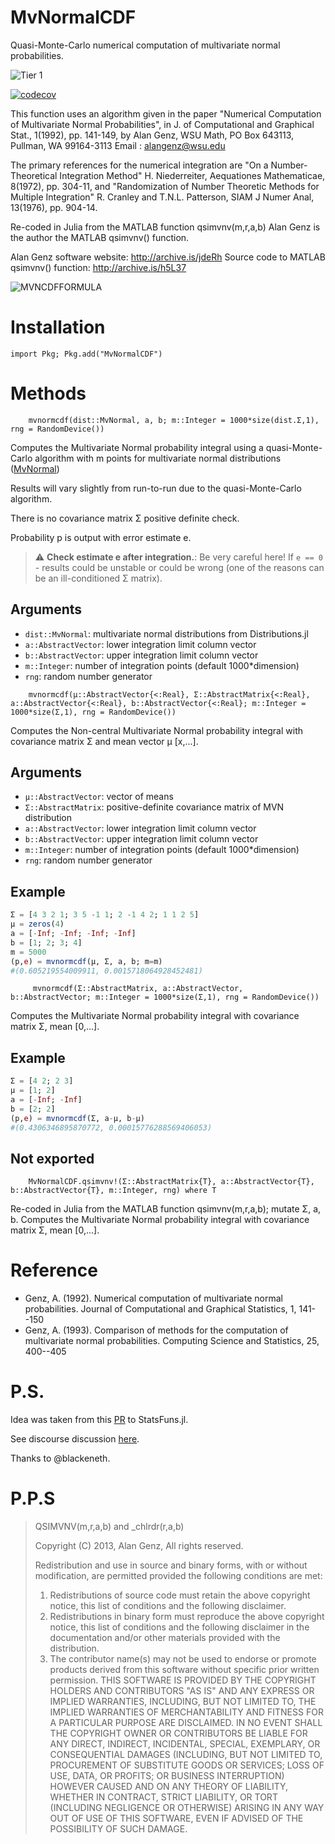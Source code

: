 # MvNormalCDF

Quasi-Monte-Carlo numerical computation of multivariate normal probabilities.

![Tier 1](https://github.com/PharmCat/MvNormalCDF.jl/workflows/Tier%201/badge.svg)

[![codecov](https://codecov.io/gh/PharmCat/MvNormalCDF.jl/branch/main/graph/badge.svg)](https://codecov.io/gh/PharmCat/MvNormalCDF.jl)


This function uses an algorithm given in the paper
"Numerical Computation of Multivariate Normal Probabilities", in
 J. of Computational and Graphical Stat., 1(1992), pp. 141-149, by
Alan Genz, WSU Math, PO Box 643113, Pullman, WA 99164-3113
Email : alangenz@wsu.edu

The primary references for the numerical integration are
"On a Number-Theoretical Integration Method"
H. Niederreiter, Aequationes Mathematicae, 8(1972), pp. 304-11, and
"Randomization of Number Theoretic Methods for Multiple Integration"
R. Cranley and T.N.L. Patterson, SIAM J Numer Anal, 13(1976), pp. 904-14.

Re-coded in Julia from the MATLAB function qsimvnv(m,r,a,b)
Alan Genz is the author the MATLAB qsimvnv() function.

Alan Genz software website: http://archive.is/jdeRh
Source code to MATLAB qsimvnv() function: http://archive.is/h5L37


![MVNCDFFORMULA](https://raw.githubusercontent.com/PharmCat/MvNormalCDF.jl/main/.github/images/mvnpi.png)

# Installation

```
import Pkg; Pkg.add("MvNormalCDF")
```

# Methods

```
    mvnormcdf(dist::MvNormal, a, b; m::Integer = 1000*size(dist.Σ,1), rng = RandomDevice())
```

Computes the Multivariate Normal probability integral using a quasi-Monte-Carlo
algorithm with m points for multivariate normal distributions ([MvNormal](https://juliastats.org/Distributions.jl/stable/multivariate/#Distributions.MvNormal))

Results will vary slightly from run-to-run due to the quasi-Monte-Carlo
    algorithm.

There is no covariance matrix Σ positive definite check.    

Probability p is output with error estimate e.

> :warning: **Check estimate e after integration.**: Be very careful here! If `e == 0` - results could be unstable or could be wrong (one of the reasons can be an ill-conditioned Σ matrix).

## Arguments
- `dist::MvNormal`: multivariate normal distributions from Distributions.jl
- `a::AbstractVector`: lower integration limit column vector
- `b::AbstractVector`: upper integration limit column vector
- `m::Integer`:        number of integration points (default 1000*dimension)
- `rng`: random number generator


```
    mvnormcdf(μ::AbstractVector{<:Real}, Σ::AbstractMatrix{<:Real}, a::AbstractVector{<:Real}, b::AbstractVector{<:Real}; m::Integer = 1000*size(Σ,1), rng = RandomDevice())
```

Computes the Non-central Multivariate Normal probability integral with covariance matrix Σ and mean vector μ [x,...].

## Arguments
- `μ::AbstractVector`: vector of means
- `Σ::AbstractMatrix`: positive-definite covariance matrix of MVN distribution
- `a::AbstractVector`: lower integration limit column vector
- `b::AbstractVector`: upper integration limit column vector
- `m::Integer`:        number of integration points (default 1000*dimension)
- `rng`: random number generator

## Example
```julia
Σ = [4 3 2 1; 3 5 -1 1; 2 -1 4 2; 1 1 2 5]
μ = zeros(4)
a = [-Inf; -Inf; -Inf; -Inf]
b = [1; 2; 3; 4]
m = 5000
(p,e) = mvnormcdf(μ, Σ, a, b; m=m)
#(0.605219554009911, 0.0015718064928452481)
```

```
     mvnormcdf(Σ::AbstractMatrix, a::AbstractVector, b::AbstractVector; m::Integer = 1000*size(Σ,1), rng = RandomDevice())
```

Computes the Multivariate Normal probability integral with covariance matrix Σ, mean [0,...].

## Example
```julia
Σ = [4 2; 2 3]
μ = [1; 2]
a = [-Inf; -Inf]
b = [2; 2]
(p,e) = mvnormcdf(Σ, a-μ, b-μ)
#(0.4306346895870772, 0.00015776288569406053)
```

## Not exported

```
    MvNormalCDF.qsimvnv!(Σ::AbstractMatrix{T}, a::AbstractVector{T}, b::AbstractVector{T}, m::Integer, rng) where T
```

Re-coded in Julia from the MATLAB function qsimvnv(m,r,a,b); mutate Σ, a, b. Computes the Multivariate Normal probability integral with covariance matrix Σ, mean [0,...].

# Reference
- Genz, A. (1992). Numerical computation of multivariate normal probabilities. Journal of Computational and Graphical Statistics, 1, 141--150
- Genz, A. (1993). Comparison of methods for the computation of multivariate normal probabilities. Computing Science and Statistics, 25, 400--405

# P.S.

Idea was taken from this [PR](https://github.com/JuliaStats/StatsFuns.jl/pull/114) to StatsFuns.jl.

See discourse discussion [here](https://discourse.julialang.org/t/mvn-cdf-have-it-coded-need-help-getting-integrating-into-distributions-jl/38631).

Thanks to @blackeneth.

# P.P.S
>
> QSIMVNV(m,r,a,b) and _chlrdr(r,a,b)
>
> Copyright (C) 2013, Alan Genz,  All rights reserved.
>
> Redistribution and use in source and binary forms, with or without
> modification, are permitted provided the following conditions are met:
>   1. Redistributions of source code must retain the above copyright
>      notice, this list of conditions and the following disclaimer.
>   2. Redistributions in binary form must reproduce the above copyright
>      notice, this list of conditions and the following disclaimer in
>      the documentation and/or other materials provided with the
>      distribution.
>   3. The contributor name(s) may not be used to endorse or promote
>      products derived from this software without specific prior
>      written permission.
> THIS SOFTWARE IS PROVIDED BY THE COPYRIGHT HOLDERS AND CONTRIBUTORS
> "AS IS" AND ANY EXPRESS OR IMPLIED WARRANTIES, INCLUDING, BUT NOT
> LIMITED TO, THE IMPLIED WARRANTIES OF MERCHANTABILITY AND FITNESS
> FOR A PARTICULAR PURPOSE ARE DISCLAIMED. IN NO EVENT SHALL THE
> COPYRIGHT OWNER OR CONTRIBUTORS BE LIABLE FOR ANY DIRECT, INDIRECT,
> INCIDENTAL, SPECIAL, EXEMPLARY, OR CONSEQUENTIAL DAMAGES (INCLUDING,
> BUT NOT LIMITED TO, PROCUREMENT OF SUBSTITUTE GOODS OR SERVICES; LOSS
> OF USE, DATA, OR PROFITS; OR BUSINESS INTERRUPTION) HOWEVER CAUSED AND
> ON ANY THEORY OF LIABILITY, WHETHER IN CONTRACT, STRICT LIABILITY, OR
> TORT (INCLUDING NEGLIGENCE OR OTHERWISE) ARISING IN ANY WAY OUT OF USE
> OF THIS SOFTWARE, EVEN IF ADVISED OF THE POSSIBILITY OF SUCH DAMAGE.
>

